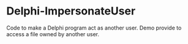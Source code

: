# Delphi-ImpersonateUser
Code to make a Delphi program act as another user. Demo provide to access a file owned by another user.
